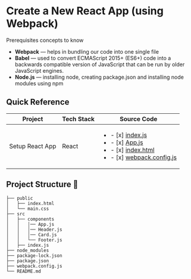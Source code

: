 # Create a New React App (using Webpack)

Prerequisites concepts to know
  - **Webpack** — helps in bundling our code into one single file
  - **Babel** — used to convert ECMAScript 2015+ (ES6+) code into a backwards compatible version of JavaScript that can be run by older JavaScript engines.
  - **Node.js** — installing node, creating package.json and installing node modules using npm


## Quick Reference

| Project | Tech Stack | Source Code |
| --- | --- | --- |
| Setup React App | React | <ul><li>- [x] [index.js](https://github.com/deltanode/100DaysofCode/blob/main/08.2-setup-react-app-using-webpack/src/index.js)</li><li>- [x] [App.js](https://github.com/deltanode/100DaysofCode/blob/main/08.2-setup-react-app-using-webpack/src/components/App.js)</li><li>- [x] [index.html](https://github.com/deltanode/100DaysofCode/blob/main/08.2-setup-react-app-using-webpack/public/index.html)</li><li>- [x] [webpack.config.js](https://github.com/deltanode/100DaysofCode/blob/main/08.2-setup-react-app-using-webpack/webpack.config.js)</li></ul> |


## Project Structure 📂
```
├── public
│   ├── index.html
│   └── main.css
├── src
│   ├── components
│   │   │── App.js
│   │   │── Header.js
│   │   │── Card.js
│   │   └── Footer.js
│   ├── index.js
├── node_modules
├── package-lock.json
├── package.json
├── webpack.config.js
└── README.md
```
